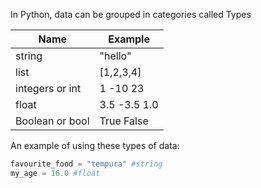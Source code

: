 In Python, data can be grouped in categories called Types

| Name    | Example     |
| ---         | ---              |
| string   | "hello"       |
| list        | [1,2,3,4]    |
| integers or int | 1  -10 23 |
| float  | 3.5 -3.5 1.0 |
| Boolean or bool | True False |

An example of using these types of data:

```python
favourite_food = "tempura" #string
my_age = 16.0 #float
```